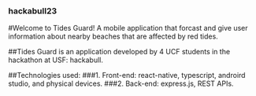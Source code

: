 ### hackabull23
#Welcome to Tides Guard! A mobile application that forcast and give user information about nearby beaches that are affected by red tides. 

##Tides Guard is an application developed by 4 UCF students in the hackathon at USF: hackabull. 

##Technologies used:
###1. Front-end: react-native, typescript, androird studio, and physical devices. 
###2. Back-end: express.js, REST APIs. 
